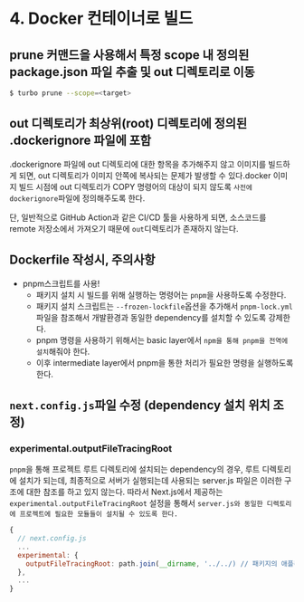 # 4. Docker 컨테이너로 빌드

## prune 커맨드을 사용해서 특정 scope 내 정의된 package.json 파일 추출 및 out 디렉토리로 이동

```zsh
$ turbo prune --scope=<target>
```

## out 디렉토리가 최상위(root) 디렉토리에 정의된 .dockerignore 파일에 포함

.dockerignore 파일에 out 디렉토리에 대한 항목을 추가해주지 않고 이미지를 빌드하게 되면, out 디렉토리가 이미지 안쪽에 복사되는 문제가 발생할 수 있다.docker 이미지 빌드 시점에 out 디렉토리가 COPY 명령어의 대상이 되지 않도록 `사전에 dockerignore`파일에 정의해주도록 한다.

단, 일반적으로 GitHub Action과 같은 CI/CD 툴을 사용하게 되면, 소스코드를 remote 저장소에서 가져오기 때문에 `out`디렉토리가 존재하지 않는다.

## Dockerfile 작성시, 주의사항

- pnpm스크립트를 사용!
  - 패키지 설치 시 빌드를 위해 실행하는 명령어는 `pnpm`을 사용하도록 수정한다.
  - 패키지 설치 스크립트는 `--frozen-lockfile`옵션을 추가해서 `pnpm-lock.yml` 파일을 참조해서 개발환경과 동일한 dependency를 설치할 수 있도록 강제한다.
  - pnpm 명령을 사용하기 위해서는 basic layer에서 `npm을 통해 pnpm을 전역에 설치`해줘야 한다.
  - 이후 intermediate layer에서 pnpm을 통한 처리가 필요한 명령을 실행하도록 한다.

## `next.config.js`파일 수정 (dependency 설치 위치 조정)

### experimental.outputFileTracingRoot

`pnpm`을 통해 프로젝트 루트 디렉토리에 설치되는 dependency의 경우, 루트 디렉토리에 설치가 되는데, 최종적으로 서버가 실행되는데 사용되는 server.js 파일은 이러한 구조에 대한 참조를 하고 있지 않는다. 따라서 Next.js에서 제공하는 `experimental.outputFileTracingRoot` 설정을 통해서 `server.js와 동일한 디렉토리에 프로젝트에 필요한 모듈들이 설치될 수 있도록 한다.`

```javascript
{
  // next.config.js
  ...
  experimental: {
    outputFileTracingRoot: path.join(__dirname, '../../) // 패키지의 애플리케이션 디렉토리 부터 프로젝트 루트 까지 경로를 설정
  },
  ...
}
```
